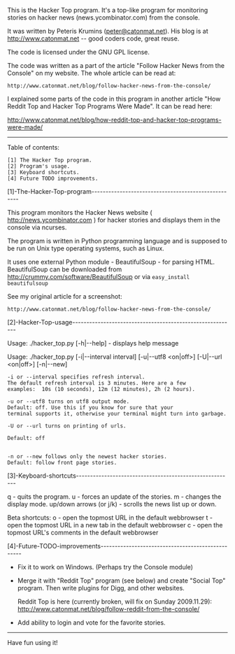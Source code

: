 This is the Hacker Top program. It's a top-like program for monitoring stories
on hacker news (news.ycombinator.com) from the console.

It was written by Peteris Krumins (peter@catonmat.net).
His blog is at http://www.catonmat.net  --  good coders code, great reuse.

The code is licensed under the GNU GPL license.

The code was written as a part of the article "Follow Hacker News from the
Console" on my website. The whole article can be read at:

    http://www.catonmat.net/blog/follow-hacker-news-from-the-console/

I explained some parts of the code in this program in another article "How
Reddit Top and Hacker Top Programs Were Made". It can be read here:

http://www.catonmat.net/blog/how-reddit-top-and-hacker-top-programs-were-made/

------------------------------------------------------------------------------

Table of contents:

    [1] The Hacker Top program.
    [2] Program's usage.
    [3] Keyboard shortcuts.
    [4] Future TODO improvements.


[1]-The-Hacker-Top-program----------------------------------------------------

This program monitors the Hacker News website ( http://news.ycombinator.com )
for hacker stories and displays them in the console via ncurses.

The program is written in Python programming language and is supposed to
be run on Unix type operating systems, such as Linux.

It uses one external Python module - BeautifulSoup - for parsing HTML.
BeautifulSoup can be downloaded from http://crummy.com/software/BeautifulSoup
or via `easy_install beautifulsoup` 

See my original article for a screenshot:

    http://www.catonmat.net/blog/follow-hacker-news-from-the-console/


[2]-Hacker-Top-usage----------------------------------------------------------

Usage: ./hacker_top.py [-h|--help] - displays help message

Usage: ./hacker_top.py [-i|--interval interval]
          [-u|--utf8 <on|off>] [-U|--url <on|off>] [-n|--new]

    -i or --interval specifies refresh interval.
    The default refresh interval is 3 minutes. Here are a few
    examples:  10s (10 seconds), 12m (12 minutes), 2h (2 hours). 

    -u or --utf8 turns on utf8 output mode.
    Default: off. Use this if you know for sure that your
    terminal supports it, otherwise your terminal might turn into garbage.

    -U or --url turns on printing of urls.

    Default: off


    -n or --new follows only the newest hacker stories.
    Default: follow front page stories.


[3]-Keyboard-shortcuts--------------------------------------------------------

q - quits the program.
u - forces an update of the stories.
m - changes the display mode.
up/down arrows (or j/k) - scrolls the news list up or down.

Beta shortcuts:
o - open the topmost URL in the default webbrowser
t - open the topmost URL in a new tab in the default webbrowser
c - open the topmost URL's comments in the default webbrowser

[4]-Future-TODO-improvements--------------------------------------------------

* Fix it to work on Windows. (Perhaps try the Console module)

* Merge it with "Reddit Top" program (see below) and create "Social Top"
  program. Then write plugins for Digg, and other websites.

  Reddit Top is here (currently broken, will fix on Sunday 2009.11.29):
  http://www.catonmat.net/blog/follow-reddit-from-the-console/

* Add ability to login and vote for the favorite stories.


------------------------------------------------------------------------------


Have fun using it!



